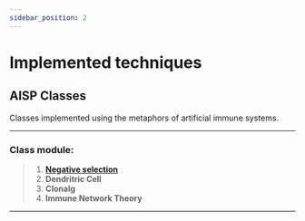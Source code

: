```yaml
---
sidebar_position: 2
---
```


# Implemented techniques

## AISP Classes

Classes implemented using the metaphors of artificial immune systems.

---

### Class module:

> 1. [**Negative selection**](./Negative%20Selection/)
> 2. **Dendritric Cell**
> 3. **Clonalg**
> 4. **Immune Network Theory**

---